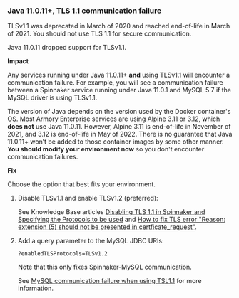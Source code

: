 <!--
this is an upcoming potential breaking change that will not affect everyone, so it's in its own section
-->

### Java 11.0.11+, TLS 1.1 communication failure

TLSv1.1 was deprecated in March of 2020 and reached end-of-life in March of 2021. You should not use TLS 1.1 for secure communication.

Java 11.0.11 dropped support for TLSv1.1.

**Impact**

Any services running under Java 11.0.11+ **and** using TLSv1.1 will encounter a communication failure. For example, you will see a communication failure between a Spinnaker service running under Java 11.0.1 and MySQL 5.7 if the MySQL driver is using TLSv1.1.

The version of Java depends on the version used by the Docker container's OS. Most Armory Enterprise services are using Alpine 3.11 or 3.12, which **does not** use Java 11.0.11. However, Alpine 3.11 is end-of-life in November of 2021, and 3.12 is end-of-life in May of 2022. There is no guarantee that Java 11.0.11+ won’t be added to those container images by some other manner. **You should modify your environment now** so you don't encounter communication failures.

**Fix**

Choose the option that best fits your environment.

1. Disable TLSv1.1 and enable TLSv1.2 (preferred):

   See Knowledge Base articles [Disabling TLS 1.1 in Spinnaker and Specifying the Protocols to be used](https://support.armory.io/support?sys_kb_id=6d38e4bfdba47c1079f53ec8f49619c2&id=kb_article_view&sysparm_rank=2&sysparm_tsqueryId=f93349771b3d385013d4fe6fdc4bcb35) and [How to fix TLS error "Reason: extension (5) should not be presented in certficate_request"](https://support.armory.io/support?sys_kb_id=e06335f11b202c1013d4fe6fdc4bcbf8&id=kb_article_view&sysparm_rank=1&sysparm_tsqueryId=3b0341771b3d385013d4fe6fdc4bcb6a).

1. Add a query parameter to the MySQL JDBC URIs:

   ```
   ?enabledTLSProtocols=TLSv1.2
   ```

   Note that this only fixes Spinnaker-MySQL communication.

   See [MySQL communication failure when using TSL1.1](https://support.armory.io/support?id=kb_article&sysparm_article=KB0010376) for more information.

